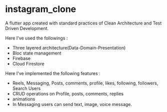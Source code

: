 # instagram_clone

A flutter app created with standard practices of Clean Architecture and Test Driven Development.

Here I've used the followings :
- Three layered architecture(Data-Domain-Presentation)
- Bloc state management
- Firebase
- Cloud Firestore

Here I've implemented the following features :
- Reels, Messaging, Posts, comments, profile, likes, following, followers, Search Users
- CRUD operations on Profile, posts, comments, replies
- animations
- In Messaging users can send text, image, voice message.


